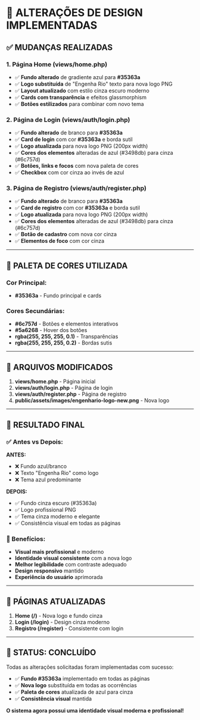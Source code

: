# 🎨 ALTERAÇÕES DE DESIGN IMPLEMENTADAS

## ✅ MUDANÇAS REALIZADAS

### 1. **Página Home (views/home.php)**
- ✅ **Fundo alterado** de gradiente azul para **#35363a**
- ✅ **Logo substituída** de "Engenha Rio" texto para nova logo PNG
- ✅ **Layout atualizado** com estilo cinza escuro moderno
- ✅ **Cards com transparência** e efeitos glassmorphism
- ✅ **Botões estilizados** para combinar com novo tema

### 2. **Página de Login (views/auth/login.php)**
- ✅ **Fundo alterado** de branco para **#35363a**
- ✅ **Card de login** com cor **#35363a** e borda sutil
- ✅ **Logo atualizada** para nova logo PNG (200px width)
- ✅ **Cores dos elementos** alteradas de azul (#3498db) para cinza (#6c757d)
- ✅ **Botões, links e focos** com nova paleta de cores
- ✅ **Checkbox** com cor cinza ao invés de azul

### 3. **Página de Registro (views/auth/register.php)**
- ✅ **Fundo alterado** de branco para **#35363a**
- ✅ **Card de registro** com cor **#35363a** e borda sutil
- ✅ **Logo atualizada** para nova logo PNG (200px width)
- ✅ **Cores dos elementos** alteradas de azul (#3498db) para cinza (#6c757d)
- ✅ **Botão de cadastro** com nova cor cinza
- ✅ **Elementos de foco** com cor cinza

---

## 🎨 PALETA DE CORES UTILIZADA

### Cor Principal:
- **#35363a** - Fundo principal e cards

### Cores Secundárias:
- **#6c757d** - Botões e elementos interativos
- **#5a6268** - Hover dos botões
- **rgba(255, 255, 255, 0.1)** - Transparências
- **rgba(255, 255, 255, 0.2)** - Bordas sutis

---

## 📂 ARQUIVOS MODIFICADOS

1. **views/home.php** - Página inicial
2. **views/auth/login.php** - Página de login
3. **views/auth/register.php** - Página de registro
4. **public/assets/images/engenhario-logo-new.png** - Nova logo

---

## 🚀 RESULTADO FINAL

### ✅ Antes vs Depois:

**ANTES:**
- ❌ Fundo azul/branco
- ❌ Texto "Engenha Rio" como logo
- ❌ Tema azul predominante

**DEPOIS:**
- ✅ Fundo cinza escuro (#35363a)
- ✅ Logo profissional PNG
- ✅ Tema cinza moderno e elegante
- ✅ Consistência visual em todas as páginas

### 🎯 Benefícios:
- **Visual mais profissional** e moderno
- **Identidade visual consistente** com a nova logo
- **Melhor legibilidade** com contraste adequado
- **Design responsivo** mantido
- **Experiência do usuário** aprimorada

---

## 📱 PÁGINAS ATUALIZADAS

1. **Home (/)** - Nova logo e fundo cinza
2. **Login (/login)** - Design cinza moderno
3. **Registro (/register)** - Consistente com login

---

## 🎉 STATUS: CONCLUÍDO

Todas as alterações solicitadas foram implementadas com sucesso:

- ✅ **Fundo #35363a** implementado em todas as páginas
- ✅ **Nova logo** substituída em todas as ocorrências
- ✅ **Paleta de cores** atualizada de azul para cinza
- ✅ **Consistência visual** mantida

**O sistema agora possui uma identidade visual moderna e profissional!**

